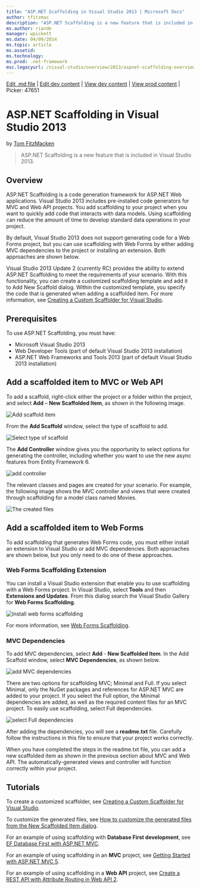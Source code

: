 ```yaml
---
title: "ASP.NET Scaffolding in Visual Studio 2013 | Microsoft Docs"
author: tfitzmac
description: "ASP.NET Scaffolding is a new feature that is included in Visual Studio 2013."
ms.author: riande
manager: wpickett
ms.date: 04/09/2014
ms.topic: article
ms.assetid: 
ms.technology: 
ms.prod: .net-framework
msc.legacyurl: /visual-studio/overview/2013/aspnet-scaffolding-overview
---
```

[Edit .md file](C:\Projects\msc\dev\Msc.Www\Web.ASP\App_Data\github\visual-studio\overview\2013\aspnet-scaffolding-overview.md) | [Edit dev content](http://www.aspdev.net/umbraco#/content/content/edit/47622) | [View dev content](http://docs.aspdev.net/tutorials/visual-studio/overview/2013/aspnet-scaffolding-overview.html) | [View prod content](http://www.asp.net/visual-studio/overview/2013/aspnet-scaffolding-overview) | Picker: 47651

ASP.NET Scaffolding in Visual Studio 2013
====================
by [Tom FitzMacken](https://github.com/tfitzmac)

> ASP.NET Scaffolding is a new feature that is included in Visual Studio 2013.


## Overview

ASP.NET Scaffolding is a code generation framework for ASP.NET Web applications. Visual Studio 2013 includes pre-installed code generators for MVC and Web API projects. You add scaffolding to your project when you want to quickly add code that interacts with data models. Using scaffolding can reduce the amount of time to develop standard data operations in your project.

By default, Visual Studio 2013 does not support generating code for a Web Forms project, but you can use scaffolding with Web Forms by either adding MVC dependencies to the project or installing an extension. Both approaches are shown below.

Visual Studio 2013 Update 2 (currently RC) provides the ability to extend ASP.NET Scaffolding to meet the requirements of your scenario. With this functionality, you can create a customized scaffolding template and add it to Add New Scaffold dialog. Within the customized template, you specify the code that is generated when adding a scaffolded item. For more information, see [Creating a Custom Scaffolder for Visual Studio](https://go.microsoft.com/fwlink/p/?LinkId=395029).

## Prerequisites

To use ASP.NET Scaffolding, you must have:

- Microsoft Visual Studio 2013
- Web Developer Tools (part of default Visual Studio 2013 installation)
- ASP.NET Web Frameworks and Tools 2013 (part of default Visual Studio 2013 installation)

## Add a scaffolded item to MVC or Web API

To add a scaffold, right-click either the project or a folder within the project, and select **Add** – **New Scaffolded Item**, as shown in the following image.

![Add scaffold item](aspnet-scaffolding-overview/_static/image1.png)

From the **Add Scaffold** window, select the type of scaffold to add.

![Select type of scaffold](aspnet-scaffolding-overview/_static/image2.png)

The **Add Controller** window gives you the opportunity to select options for generating the controller, including whether you want to use the new async features from Entity Framework 6.

![add controller](aspnet-scaffolding-overview/_static/image3.png)

The relevant classes and pages are created for your scenario. For example, the following image shows the MVC controller and views that were created through scaffolding for a model class named Movies.

![The created files](aspnet-scaffolding-overview/_static/image4.png)

## Add a scaffolded item to Web Forms

To add scaffolding that generates Web Forms code, you must either install an extension to Visual Studio or add MVC dependencies. Both approaches are shown below, but you only need to do one of these approaches.

### Web Forms Scaffolding Extension

You can install a Visual Studio extension that enable you to use scaffolding with a Web Forms project. In Visual Studio, select **Tools** and then **Extensions and Updates**. From this dialog search the Visual Studio Gallery for **Web Forms Scaffolding**.

![install web forms scaffolding](aspnet-scaffolding-overview/_static/image5.png)

For more information, see [Web Forms Scaffolding](https://go.microsoft.com/fwlink/p/?LinkId=396478).

### MVC Dependencies

To add MVC dependencies, select **Add** - **New Scaffolded Item**. In the Add Scaffold window, select **MVC Dependencies**, as shown below.

![add MVC dependencies](aspnet-scaffolding-overview/_static/image6.png)

There are two options for scaffolding MVC; Minimal and Full. If you select Minimal, only the NuGet packages and references for ASP.NET MVC are added to your project. If you select the Full option, the Minimal dependencies are added, as well as the required content files for an MVC project. To easily use scaffolding, select Full dependencies.

![select Full dependencies](aspnet-scaffolding-overview/_static/image7.png)

After adding the dependencies, you will see a **readme.txt** file. Carefully follow the instructions in this file to ensure that your project works correctly.

When you have completed the steps in the readme.txt file, you can add a new scaffolded item as shown in the previous section about MVC and Web API. The automatically-generated views and controller will function correctly within your project.

## Tutorials

To create a customized scaffolder, see [Creating a Custom Scaffolder for Visual Studio](https://go.microsoft.com/fwlink/p/?LinkId=395029).

To customize the generated files, see [How to customize the generated files from the New Scaffolded Item dialog](https://blogs.msdn.com/b/webdev/archive/2013/12/26/how-to-customize-the-generated-files-from-the-new-scaffolded-item-dialog.aspx).

For an example of using scaffolding with **Database First development**, see [EF Database First with ASP.NET MVC](../../../mvc/overview/getting-started/database-first-development/setting-up-database.md).

For an example of using scaffolding in an **MVC** project, see [Getting Started with ASP.NET MVC 5](../../../mvc/overview/getting-started/introduction/getting-started.md).

For an example of using scaffolding in a **Web API** project, see [Create a REST API with Attribute Routing in Web API 2](../../../web-api/overview/web-api-routing-and-actions/create-a-rest-api-with-attribute-routing.md).